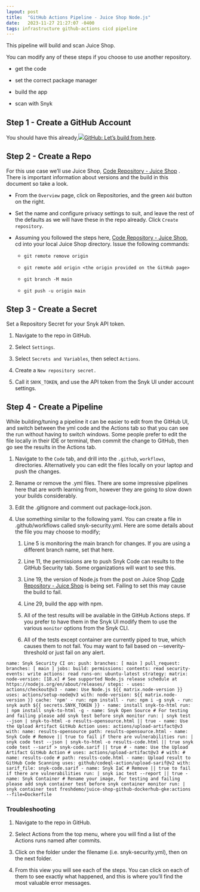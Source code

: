 ```yaml
---
layout: post
title:  "GitHub Actions Pipeline - Juice Shop Node.js"
date:   2023-11-27 21:27:07 -0400
tags: infrastructure github-actions cicd pipeline
---
```

This pipeline will build and scan Juice Shop.

You can modify any of these steps if you choose to use another repository.

-   get the code
    
-   set the correct package manager
    
-   build the app
    
-   scan with Snyk
    

## Step 1 - Create a GitHub Account

You should have this already,[![](GitHub%20Actions%20-%20Juice%20Shop%20Node.js%20-%20Stephen%20Perciballi%20-%20Confluence/fluidicon.png)GitHub: Let’s build from here](https://www.github.com/).

## Step 2 - Create a Repo

For this use case we’ll use Juice Shop, [Code Repository - Juice Shop](https://snyksec.atlassian.net/wiki/spaces/~629db3cb76c0360069f263e7/blog/2023/11/16/1749254232) . There is important information about versions and the build in this document so take a look.

-   From the `Overview` page, click on Repositories, and the green `Add` button on the right.
    
-   Set the name and configure privacy settings to suit, and leave the rest of the defaults as we will have these in the repo already. Click `Create repository`.
    
-   Assuming you followed the steps here, [Code Repository - Juice Shop](https://snyksec.atlassian.net/wiki/spaces/~629db3cb76c0360069f263e7/blog/2023/11/16/1749254232), cd into your local Juice Shop directory. Issue the following commands:
    
    -   `git remote remove origin`
        
    -   `git remote add origin <the origin provided on the GitHub page>`
        
    -   `git branch -M main`
        
    -   `git push -u origin main`
        

## Step 3 - Create a Secret

Set a Repository Secret for your Snyk API token.

1.  Navigate to the repo in GitHub.
    
2.  Select `Settings`.
    
3.  Select `Secrets and Variables`, then select `Actions`.
    
4.  Create a `New repository secret.`
    
5.  Call it `SNYK_TOKEN`, and use the API token from the Snyk UI under account settings.
    

## Step 4 - Create a Pipeline

While building/tuning a pipeline it can be easier to edit from the GitHub UI, and switch between the yml code and the Actions tab so that you can see the run without having to switch windows. Some people prefer to edit the file locally in their IDE or terminal, then commit the change to GitHub, then go see the results in the Actions tab.

1.  Navigate to the `Code` tab, and drill into the `.github`, `workflows`, directories. Alternatively you can edit the files locally on your laptop and push the changes.
    
2.  Rename or remove the .yml files. There are some impressive pipelines here that are worth learning from, however they are going to slow down your builds considerably.
    
3.  Edit the .gitignore and comment out package-lock.json.
    
4.  Use something similar to the following yaml. You can create a file in .github/workflows called snyk-security.yml. Here are some details about the file you may choose to modify;
    
    1.  Line 5 is monitoring the main branch for changes. If you are using a different branch name, set that here.
        
    2.  Line 11, the permissions are to push Snyk Code can results to the GitHub Security tab. Some organizations will want to see this.
        
    3.  Line 19, the version of Node.js from the post on Juice Shop [Code Repository - Juice Shop](https://snyksec.atlassian.net/wiki/spaces/~629db3cb76c0360069f263e7/blog/2023/11/16/1749254232) is being set. Failing to set this may cause the build to fail.
        
    4.  Line 29, build the app with npm.
        
    5.  All of the test results will be available in the GitHub Actions steps. If you prefer to have them in the Snyk UI modify them to use the various `monitor` options from the Snyk CLI.
        
    6.  All of the tests except container are currently piped to true, which causes them to not fail. You may want to fail based on --severity-threshold or just fail on any alert.
        

`name: Snyk Security CI on: push: branches: [ main ] pull_request: branches: [ main ] jobs: build: permissions: contents: read security-events: write actions: read runs-on: ubuntu-latest strategy: matrix: node-version: [18.x] # See supported Node.js release schedule at https://nodejs.org/en/about/releases/ steps: - uses: actions/checkout@v3 - name: Use Node.js ${{ matrix.node-version }} uses: actions/setup-node@v3 with: node-version: ${{ matrix.node-version }} cache: 'npm' - run: npm install - run: npm i -g snyk - run: snyk auth ${{ secrets.SNYK_TOKEN }} - name: install snyk-to-html run: | npm install snyk-to-html -g - name: Snyk Open Source # For testing and failing please add snyk test before snyk monitor run: | snyk test --json | snyk-to-html -o results-opensource.html || true - name: Use the Upload Artifact GitHub Action uses: actions/upload-artifact@v3 with: name: results-opensource path: results-opensource.html - name: Snyk Code # Remove || true to fail if there are vulnerabilities run: | snyk code test --json | snyk-to-html -o results-code.html || true snyk code test --sarif > snyk-code.sarif || true # - name: Use the Upload Artifact GitHub Action # uses: actions/upload-artifact@v3 # with: # name: results-code # path: results-code.html - name: Upload result to GitHub Code Scanning uses: github/codeql-action/upload-sarif@v2 with: sarif_file: snyk-code.sarif - name: Snyk IaC # Remove || true to fail if there are vulnerabilities run: | snyk iac test --report || true - name: Snyk Container # Rename your image, for testing and failing please add snyk container test before snyk container monitor run: | snyk container test freshdemo/juice-shop-github-dockerhub-gke:actions --file=Dockerfile`

### Troubleshooting

1.  Navigate to the repo in GitHub.
    
2.  Select Actions from the top menu, where you will find a list of the Actions runs named after commits.
    
3.  Click on the folder under the filename (i.e. snyk-security.yml), then on the next folder.
    
4.  From this view you will see each of the steps. You can click on each of them to see exactly what happened, and this is where you’ll find the most valuable error messages.
    
